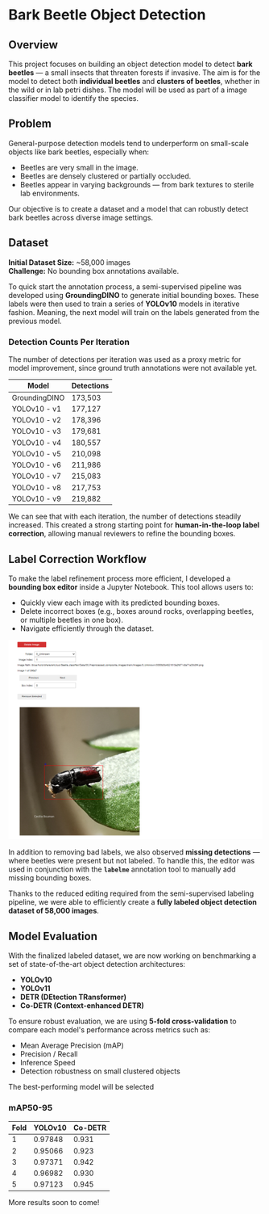 # Bark Beetle Object Detection

## Overview
This project focuses on building an object detection model to detect **bark beetles** — a small insects that threaten forests if invasive. The aim is for the model to detect both **individual beetles** and **clusters of beetles**, whether in the wild or in lab petri dishes. The model will be used as part of a image classifier model to identify the species.

## Problem
General-purpose detection models tend to underperform on small-scale objects like bark beetles, especially when:

- Beetles are very small in the image.
- Beetles are densely clustered or partially occluded.
- Beetles appear in varying backgrounds — from bark textures to sterile lab environments.

Our objective is to create a dataset and a model that can robustly detect bark beetles across diverse image settings.

## Dataset

**Initial Dataset Size:** ~58,000 images  
**Challenge:** No bounding box annotations available.

To quick start the annotation process, a semi-supervised pipeline was developed using **GroundingDINO** to generate initial bounding boxes. These labels were then used to train a series of **YOLOv10** models in iterative fashion. Meaning, the next model will train on the labels generated from the previous model.

### Detection Counts Per Iteration
The number of detections per iteration was used as a proxy metric for model improvement, since ground truth annotations were not available yet.

| Model         | Detections |
|---------------|------------|
| GroundingDINO | 173,503    |
| YOLOv10 - v1  | 177,127    |
| YOLOv10 - v2  | 178,396    |
| YOLOv10 - v3  | 179,681    |
| YOLOv10 - v4  | 180,557    |
| YOLOv10 - v5  | 210,098    |
| YOLOv10 - v6  | 211,986    |
| YOLOv10 - v7  | 215,083    |
| YOLOv10 - v8  | 217,753    |
| YOLOv10 - v9  | 219,882    |

We can see that with each iteration, the number of detections steadily increased. This created a strong starting point for **human-in-the-loop label correction**, allowing manual reviewers to refine the bounding boxes.

## Label Correction Workflow

To make the label refinement process more efficient, I developed a **bounding box editor** inside a Jupyter Notebook. This tool allows users to:

- Quickly view each image with its predicted bounding boxes.
- Delete incorrect boxes (e.g., boxes around rocks, overlapping beetles, or multiple beetles in one box).
- Navigate efficiently through the dataset.


![Bounding Box Editor Screenshot](clean_data/editor.png)

In addition to removing bad labels, we also observed **missing detections** — where beetles were present but not labeled. To handle this, the editor was used in conjunction with the **`labelme`** annotation tool to manually add missing bounding boxes.

Thanks to the reduced editing required from the semi-supervised labeling pipeline, we were able to efficiently create a **fully labeled object detection dataset of 58,000 images**.

## Model Evaluation

With the finalized labeled dataset, we are now working on benchmarking a set of state-of-the-art object detection architectures:

- **YOLOv10**
- **YOLOv11**
- **DETR (DEtection TRansformer)**
- **Co-DETR (Context-enhanced DETR)**

To ensure robust evaluation, we are using **5-fold cross-validation** to compare each model's performance across metrics such as:

- Mean Average Precision (mAP)
- Precision / Recall
- Inference Speed
- Detection robustness on small clustered objects

The best-performing model will be selected

### mAP50-95
| Fold | YOLOv10          | Co-DETR          |
|------|------------------|------------------|
| 1    | 0.97848          | 0.931            |
| 2    | 0.95066          | 0.923            |
| 3    | 0.97371          | 0.942            |
| 4    | 0.96982          | 0.930            |
| 5    | 0.97123          | 0.945            |

More results soon to come!